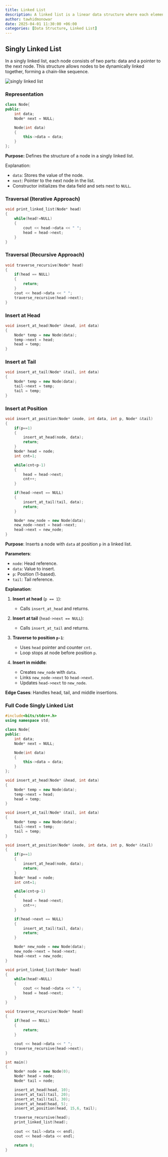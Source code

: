 ```yaml
---
title: Linked List
description: A linked list is a linear data structure where each element (node) contains a value and a reference to the next node in the sequence. It allows efficient insertions and deletions but slower access compared to arrays, as elements are not stored in contiguous memory.
author: tawhidmonowar
date: 2025-04-01 11:30:00 +06:00
categories: [Data Structure, Linked List]
---
```


## Singly Linked List
In a singly linked list, each node consists of two parts: data and a pointer to the next node. This structure allows nodes to be dynamically linked together, forming a chain-like sequence.

![singly linked list](/assets/img/posts/img_linkedlists_singly.svg)

### Representation

```cpp
class Node{
public:
    int data;
    Node* next = NULL;

    Node(int data)
    {
        this->data = data;
    }
};
```
**Purpose:** Defines the structure of a node in a singly linked list.

Explanation:
 - `data`: Stores the value of the node.
 - `next`: Pointer to the next node in the list.
 - Constructor initializes the data field and sets next to `NULL`.

### Traversal (Iterative Approach)

```cpp
void print_linked_list(Node* head)
{
    while(head!=NULL)
    {
        cout << head->data << " ";
        head = head->next;
    }
}
```

### Traversal (Recursive Approach)

```cpp
void traverse_recursive(Node* head)
{
    if(head == NULL)
    {
        return;
    }
    cout << head->data << " ";
    traverse_recursive(head->next);
}
```

### Insert at Head

```cpp
void insert_at_head(Node* &head, int data)
{
    Node* temp = new Node(data);
    temp->next = head;
    head = temp;
}
```

### Insert at Tail

```cpp
void insert_at_tail(Node* &tail, int data)
{
    Node* temp = new Node(data);
    tail->next = temp;
    tail = temp;
}
```

### Insert at Position

```cpp
void insert_at_position(Node* &node, int data, int p, Node* &tail)
{
    if(p==1)
    {
        insert_at_head(node, data);
        return;
    }
    Node* head = node;
    int cnt=1;

    while(cnt<p-1)
    {
        head = head->next;
        cnt++;
    }

    if(head->next == NULL)
    {
        insert_at_tail(tail, data);
        return;
    }

    Node* new_node = new Node(data);
    new_node->next = head->next;
    head->next = new_node;
}
```

**Purpose**: Inserts a node with `data` at position `p` in a linked list.

**Parameters**:
- `node`: Head reference.
- `data`: Value to insert.
- `p`: Position (1-based).
- `tail`: Tail reference.

**Explanation**:
1. **Insert at head** (`p == 1`):
   - Calls `insert_at_head` and returns.
     
2. **Insert at tail** (`head->next == NULL`):
     - Calls `insert_at_tail` and returns.

3. **Traverse to position `p-1`**:
     - Uses `head` pointer and counter `cnt`.
     - Loop stops at node before position `p`.

4. **Insert in middle**:
     - Creates `new_node` with `data`.
     - Links `new_node->next` to `head->next`.
     - Updates `head->next` to `new_node`.

**Edge Cases**: Handles head, tail, and middle insertions.

### Full Code Singly Linked List
```cpp
#include<bits/stdc++.h>
using namespace std;

class Node{
public:
    int data;
    Node* next = NULL;

    Node(int data)
    {
        this->data = data;
    }
};

void insert_at_head(Node* &head, int data)
{
    Node* temp = new Node(data);
    temp->next = head;
    head = temp;
}

void insert_at_tail(Node* &tail, int data)
{
    Node* temp = new Node(data);
    tail->next = temp;
    tail = temp;
}

void insert_at_position(Node* &node, int data, int p, Node* &tail)
{
    if(p==1)
    {
        insert_at_head(node, data);
        return;
    }
    Node* head = node;
    int cnt=1;

    while(cnt<p-1)
    {
        head = head->next;
        cnt++;
    }

    if(head->next == NULL)
    {
        insert_at_tail(tail, data);
        return;
    }

    Node* new_node = new Node(data);
    new_node->next = head->next;
    head->next = new_node;
}

void print_linked_list(Node* head)
{
    while(head!=NULL)
    {
        cout << head->data << " ";
        head = head->next;
    }
}

void traverse_recursive(Node* head)
{
    if(head == NULL)
    {
        return;
    }

    cout << head->data << " ";
    traverse_recursive(head->next);
}

int main()
{
    Node* node = new Node(0);
    Node* head = node;
    Node* tail = node;

    insert_at_head(head, 10);
    insert_at_tail(tail, 20);
    insert_at_tail(tail, 30);
    insert_at_head(head, 5);
    insert_at_position(head, 15,6, tail);

    traverse_recursive(head);
    print_linked_list(head);
    
    cout << tail->data << endl;
    cout << head->data << endl;

    return 0;
}
```
